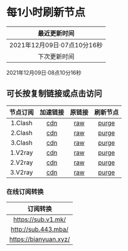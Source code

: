 # 每1小时刷新节点

|最近更新时间|
| :----: |
|2021年12月09日·07点10分16秒|
|下次更新时间|
2021年12月09日·08点10分16秒

## 可长按复制链接或点击访问
|节点订阅|加速链接|原链接|刷新节点|
| :----: | :----: | :----: | :----: |
|1.Clash|[cdn](https://cdn.jsdelivr.net/gh/some6508/all@master/c)|[raw](https://raw.githubusercontent.com/some6508/all/master/c)|[purge](https://purge.jsdelivr.net/gh/some6508/all@master/c)|
|2.Clash|[cdn](https://cdn.jsdelivr.net/gh/some6508/all@master/c2)|[raw](https://raw.githubusercontent.com/some6508/all/master/c2)|[purge](https://purge.jsdelivr.net/gh/some6508/all@master/c2)|
|3.Clash|[cdn](https://cdn.jsdelivr.net/gh/some6508/all@master/c3)|[raw](https://raw.githubusercontent.com/some6508/all/master/c3)|[purge](https://purge.jsdelivr.net/gh/some6508/all@master/c3)|
|1.V2ray|[cdn](https://cdn.jsdelivr.net/gh/some6508/all@master/v)|[raw](https://raw.githubusercontent.com/some6508/all/master/v)|[purge](https://purge.jsdelivr.net/gh/some6508/all@master/v)|
|2.V2ray|[cdn](https://cdn.jsdelivr.net/gh/some6508/all@master/v2)|[raw](https://raw.githubusercontent.com/some6508/all/master/v2)|[purge](https://purge.jsdelivr.net/gh/some6508/all@master/v2)|
|3.V2ray|[cdn](https://cdn.jsdelivr.net/gh/some6508/all@master/v3)|[raw](https://raw.githubusercontent.com/some6508/all/master/v3)|[purge](https://purge.jsdelivr.net/gh/some6508/all@master/v3)|

### 在线订阅转换
|订阅转换|
| :----: |
|https://sub.v1.mk/|
|http://sub.443.mba/|
|https://bianyuan.xyz/|
